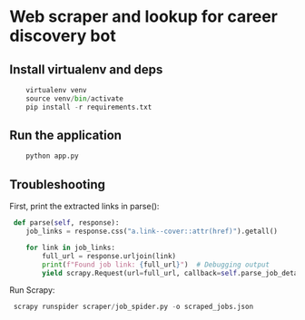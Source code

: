 
# Web scraper and lookup for career discovery bot

## Install virtualenv and deps
```python
    virtualenv venv
    source venv/bin/activate
    pip install -r requirements.txt
```

## Run the application
```python
    python app.py
```

## Troubleshooting
First, print the extracted links in parse():

```python
 def parse(self, response):
    job_links = response.css("a.link--cover::attr(href)").getall()

    for link in job_links:
        full_url = response.urljoin(link)
        print(f"Found job link: {full_url}")  # Debugging output
        yield scrapy.Request(url=full_url, callback=self.parse_job_details)
```
Run Scrapy:

```python
 scrapy runspider scraper/job_spider.py -o scraped_jobs.json
```
